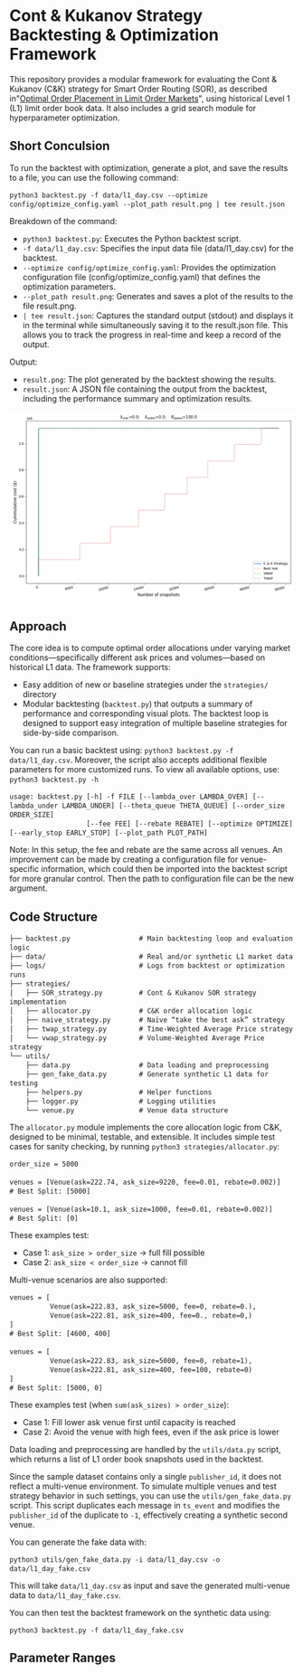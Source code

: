 # Cont & Kukanov Strategy Backtesting & Optimization Framework

This repository provides a modular framework for evaluating the Cont & Kukanov (C&K) strategy for Smart Order Routing (SOR), as described in"[Optimal Order Placement in Limit Order Markets](https://arxiv.org/pdf/1210.1625])", using historical Level 1 (L1) limit order book data. It also includes a grid search module for hyperparameter optimization.

## Short Conculsion 

To run the backtest with optimization, generate a plot, and save the results to a file, you can use the following command:
```
python3 backtest.py -f data/l1_day.csv --optimize config/optimize_config.yaml --plot_path result.png | tee result.json
```
Breakdown of the command:
- `python3 backtest.py`: Executes the Python backtest script.
- `-f data/l1_day.csv`: Specifies the input data file (data/l1_day.csv) for the backtest.
- `--optimize config/optimize_config.yaml`: Provides the optimization configuration file (config/optimize_config.yaml) that defines the optimization parameters.
- `--plot_path result.png`: Generates and saves a plot of the results to the file result.png.
- `| tee result.json`: Captures the standard output (stdout) and displays it in the terminal while simultaneously saving it to the result.json file. This allows you to track the progress in real-time and keep a record of the output.

Output:
- `result.png`: The plot generated by the backtest showing the results.
- `result.json`: A JSON file containing the output from the backtest, including the performance summary and optimization results.

![alt text](https://github.com/ansonkwokth/ContKukanovSOR/blob/master/result.png?raw=true)

## Approach

The core idea is to compute optimal order allocations under varying market conditions—specifically different ask prices and volumes—based on historical L1 data. The framework supports:
- Easy addition of new or baseline strategies under the `strategies/` directory
- Modular backtesting (`backtest.py`) that outputs a summary of performance and corresponding visual plots. The backtest loop is designed to support easy integration of multiple baseline strategies for side-by-side comparison.

You can run a basic backtest using: `python3 backtest.py -f data/l1_day.csv`. Moreover, the script also accepts additional flexible parameters for more customized runs. To view all available options, use: `python3 backtest.py -h` 

```
usage: backtest.py [-h] -f FILE [--lambda_over LAMBDA_OVER] [--lambda_under LAMBDA_UNDER] [--theta_queue THETA_QUEUE] [--order_size ORDER_SIZE]
                   [--fee FEE] [--rebate REBATE] [--optimize OPTIMIZE] [--early_stop EARLY_STOP] [--plot_path PLOT_PATH]
```

Note: In this setup, the fee and rebate are the same across all venues. An improvement can be made by creating a configuration file for venue-specific information, which could then be imported into the backtest script for more granular control. Then the path to configuration file can be the new argument. 

## Code Structure

```
├── backtest.py                 # Main backtesting loop and evaluation logic
├── data/                       # Real and/or synthetic L1 market data
├── logs/                       # Logs from backtest or optimization runs
├── strategies/
│   ├── SOR_strategy.py         # Cont & Kukanov SOR strategy implementation
│   ├── allocator.py            # C&K order allocation logic
│   ├── naive_strategy.py       # Naïve “take the best ask” strategy
│   ├── twap_strategy.py        # Time-Weighted Average Price strategy
│   └── vwap_strategy.py        # Volume-Weighted Average Price strategy
└── utils/
    ├── data.py                 # Data loading and preprocessing
    ├── gen_fake_data.py        # Generate synthetic L1 data for testing
    ├── helpers.py              # Helper functions
    ├── logger.py               # Logging utilities
    └── venue.py                # Venue data structure
```

The `allocator.py` module implements the core allocation logic from C&K, designed to be minimal, testable, and extensible. It includes simple test cases for sanity checking, by running `python3 strategies/allocator.py`:

```
order_size = 5000

venues = [Venue(ask=222.74, ask_size=9220, fee=0.01, rebate=0.002)]
# Best Split: [5000]

venues = [Venue(ask=10.1, ask_size=1000, fee=0.01, rebate=0.002)]
# Best Split: [0]
```
These examples test:
- Case 1: `ask_size > order_size` → full fill possible
- Case 2: `ask_size < order_size` → cannot fill

Multi-venue scenarios are also supported:
```
venues = [
          Venue(ask=222.83, ask_size=5000, fee=0, rebate=0.),
          Venue(ask=222.81, ask_size=400, fee=0., rebate=0,)
]
# Best Split: [4600, 400]

venues = [
          Venue(ask=222.83, ask_size=5000, fee=0, rebate=1),
          Venue(ask=222.81, ask_size=400, fee=100, rebate=0)
]
# Best Split: [5000, 0]
```
These examples test (when `sum(ask_sizes) > order_size`):
- Case 1: Fill lower ask venue first until capacity is reached
- Case 2: Avoid the venue with high fees, even if the ask price is lower


Data loading and preprocessing are handled by the `utils/data.py` script, which returns a list of L1 order book snapshots used in the backtest.

Since the sample dataset contains only a single `publisher_id`, it does not reflect a multi-venue environment. To simulate multiple venues and test strategy behavior in such settings, you can use the `utils/gen_fake_data.py` script. This script duplicates each message in `ts_event` and modifies the `publisher_id` of the duplicate to `-1`, effectively creating a synthetic second venue.

You can generate the fake data with:
```
python3 utils/gen_fake_data.py -i data/l1_day.csv -o data/l1_day_fake.csv
```
This will take `data/l1_day.csv` as input and save the generated multi-venue data to `data/l1_day_fake.csv`.

You can then test the backtest framework on the synthetic data using:
```
python3 backtest.py -f data/l1_day_fake.csv
```



## Parameter Ranges

